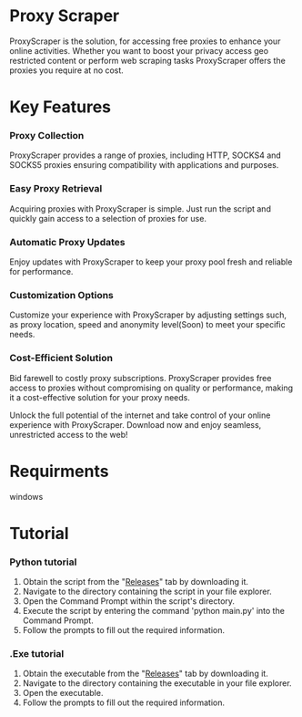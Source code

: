 
# Proxy Scraper

ProxyScraper is the solution, for accessing free proxies to enhance your online activities. Whether you want to boost your privacy access geo restricted content or perform web scraping tasks ProxyScraper offers the proxies you require at no cost.

# Key Features

 ### Proxy Collection 
 ProxyScraper provides a range of proxies, including HTTP, SOCKS4 and SOCKS5 proxies ensuring compatibility with applications and purposes.
 
 ### Easy Proxy Retrieval
 Acquiring proxies with ProxyScraper is simple. Just run the script and quickly gain access to a selection of proxies for use.
 
 ### Automatic Proxy Updates
 Enjoy updates with ProxyScraper to keep your proxy pool fresh and reliable for performance.
 
 ### Customization Options
Customize your experience with ProxyScraper by adjusting settings such, as proxy location, speed and anonymity level(Soon) to meet your specific needs.

### Cost-Efficient Solution 
Bid farewell to costly proxy subscriptions. ProxyScraper provides free access to proxies without compromising on quality or performance, making it a cost-effective solution for your proxy needs.

Unlock the full potential of the internet and take control of your online experience with ProxyScraper. 
Download now and enjoy seamless, unrestricted access to the web!


# Requirments
windows

# Tutorial
### Python tutorial
1. Obtain the script from the "[Releases](https://github.com/IDname-git/proxy-scraper/releases)" tab by downloading it.
2. Navigate to the directory containing the script in your file explorer.
3. Open the Command Prompt within the script's directory.
4. Execute the script by entering the command 'python main.py' into the Command Prompt.
5. Follow the prompts to fill out the required information.

### .Exe tutorial
1. Obtain the executable from the "[Releases](https://github.com/IDname-git/proxy-scraper/releases)" tab by downloading it.
2. Navigate to the directory containing the executable in your file explorer.
3. Open the executable.
4. Follow the prompts to fill out the required information.

